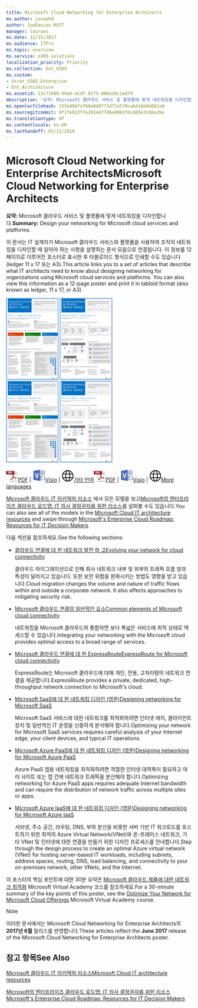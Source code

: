 ```yaml
---
title: Microsoft Cloud Networking for Enterprise Architects
ms.author: josephd
author: JoeDavies-MSFT
manager: laurawi
ms.date: 12/15/2017
ms.audience: ITPro
ms.topic: overview
ms.service: o365-solutions
localization_priority: Priority
ms.collection: Ent_O365
ms.custom:
- Strat_O365_Enterprise
- Ent_Architecture
ms.assetid: 13c71689-59a9-4cdf-8175-808a20c1e879
description: "요약: Microsoft 클라우드 서비스 및 플랫폼에 맞게 네트워킹을 디자인합니다."
ms.openlocfilehash: 155e40bfe769a8d8771d71e570cab418d4a6b2a0
ms.sourcegitcommit: 9f1fe023f7e2924477d6e9003fdc805e3cb6e2be
ms.translationtype: HT
ms.contentlocale: ko-KR
ms.lasthandoff: 01/11/2018
---
```

# <a name="microsoft-cloud-networking-for-enterprise-architects"></a><span data-ttu-id="f2b48-103">Microsoft Cloud Networking for Enterprise Architects</span><span class="sxs-lookup"><span data-stu-id="f2b48-103">Microsoft Cloud Networking for Enterprise Architects</span></span>

 <span data-ttu-id="f2b48-104">**요약:** Microsoft 클라우드 서비스 및 플랫폼에 맞게 네트워킹을 디자인합니다.</span><span class="sxs-lookup"><span data-stu-id="f2b48-104">**Summary:** Design your networking for Microsoft cloud services and platforms.</span></span>
  
<span data-ttu-id="f2b48-p101">이 문서는 IT 설계자가 Microsoft 클라우드 서비스와 플랫폼을 사용하여 조직의 네트워킹을 디자인할 때 알아야 하는 사항을 설명하는 문서 모음으로 연결됩니다. 이 정보를 12페이지로 이루어진 포스터로 표시한 후 타블로이드 형식으로 인쇄할 수도 있습니다(ledger 11 x 17 또는 A3).</span><span class="sxs-lookup"><span data-stu-id="f2b48-p101">This article links you to a set of articles that describe what IT architects need to know about designing networking for organizations using Microsoft cloud services and platforms. You can also view this information as a 12-page poster and print it in tabloid format (also known as ledger, 11 x 17, or A3).</span></span>
  
<span data-ttu-id="f2b48-107">[![Microsoft 클라우드 네트워킹 모델의 축소판 이미지](images/95e8ab6a-b4d0-4836-acc1-b0b77ebf46e6.png)  
](https://go.microsoft.com/fwlink/p/?linkid=842073)</span><span class="sxs-lookup"><span data-stu-id="f2b48-107">[![Thumb image for Microsoft cloud networking model](images/95e8ab6a-b4d0-4836-acc1-b0b77ebf46e6.png)  
](https://go.microsoft.com/fwlink/p/?linkid=842073)</span></span>
  
<span data-ttu-id="f2b48-108">![PDF 파일](images/ITPro_Other_PDFicon.png)[PDF](https://go.microsoft.com/fwlink/p/?linkid=842073) | ![Visio 파일](images/ITPro_Other_VisioIcon.jpg)[Visio](https://go.microsoft.com/fwlink/p/?linkid=842074) | ![다른 언어 버전으로 페이지 보기](images/e16c992d-b0f8-48ae-bf44-db7a9fcaab9e.png)[기타 언어](https://www.microsoft.com/download/details.aspx?id=54425)</span><span class="sxs-lookup"><span data-stu-id="f2b48-108">![PDF file](images/ITPro_Other_PDFicon.png)[PDF](https://go.microsoft.com/fwlink/p/?linkid=842073) | ![Visio file](images/ITPro_Other_VisioIcon.jpg)[Visio](https://go.microsoft.com/fwlink/p/?linkid=842074) | ![See a page with versions in additional languages](images/e16c992d-b0f8-48ae-bf44-db7a9fcaab9e.png)[More languages](https://www.microsoft.com/download/details.aspx?id=54425)</span></span>
  
<span data-ttu-id="f2b48-109">[Microsoft 클라우드 IT 아키텍처 리소스](microsoft-cloud-it-architecture-resources.md) 에서 모든 모델을 보고[Microsoft의 엔터프라이즈 클라우드 로드맵: IT 의사 결정권자를 위한 리소스](https://aka.ms/cloudarchitecture)를 살펴볼 수도 있습니다.</span><span class="sxs-lookup"><span data-stu-id="f2b48-109">You can also see all of the models in the [Microsoft Cloud IT architecture resources](microsoft-cloud-it-architecture-resources.md) and swipe through [Microsoft's Enterprise Cloud Roadmap: Resources for IT Decision Makers](https://aka.ms/cloudarchitecture).</span></span>
  
<span data-ttu-id="f2b48-110">다음 섹션을 참조하세요.</span><span class="sxs-lookup"><span data-stu-id="f2b48-110">See the following sections:</span></span>
  
- [<span data-ttu-id="f2b48-111">클라우드 연결에 대 한 네트워크 발전 하 고</span><span class="sxs-lookup"><span data-stu-id="f2b48-111">Evolving your network for cloud connectivity</span></span>](evolving-your-network-for-cloud-connectivity.md)
    
    <span data-ttu-id="f2b48-p102">클라우드 마이그레이션으로 인해 회사 네트워크 내부 및 외부의 트래픽 흐름 양과 특성이 달라지고 있습니다. 또한 보안 위험을 완화시키는 방법도 영향을 받고 있습니다.</span><span class="sxs-lookup"><span data-stu-id="f2b48-p102">Cloud migration changes the volume and nature of traffic flows within and outside a corporate network. It also affects approaches to mitigating security risk.</span></span>
    
- [<span data-ttu-id="f2b48-114">Microsoft 클라우드 연결의 일반적인 요소</span><span class="sxs-lookup"><span data-stu-id="f2b48-114">Common elements of Microsoft cloud connectivity</span></span>](common-elements-of-microsoft-cloud-connectivity.md)
    
    <span data-ttu-id="f2b48-115">네트워킹을 Microsoft 클라우드와 통합하면 보다 폭넓은 서비스에 최적 상태로 액세스할 수 있습니다.</span><span class="sxs-lookup"><span data-stu-id="f2b48-115">Integrating your networking with the Microsoft cloud provides optimal access to a broad range of services.</span></span>
    
- [<span data-ttu-id="f2b48-116">Microsoft 클라우드 연결에 대 한 ExpressRoute</span><span class="sxs-lookup"><span data-stu-id="f2b48-116">ExpressRoute for Microsoft cloud connectivity</span></span>](expressroute-for-microsoft-cloud-connectivity.md)
    
    <span data-ttu-id="f2b48-117">ExpressRoute는 Microsoft 클라우드에 대해 개인, 전용, 고처리량의 네트워크 연결을 제공합니다.</span><span class="sxs-lookup"><span data-stu-id="f2b48-117">ExpressRoute provides a private, dedicated, high-throughput network connection to Microsoft's cloud.</span></span>
    
- [<span data-ttu-id="f2b48-118">Microsoft SaaS에 대 한 네트워킹 디자인 (영문)</span><span class="sxs-lookup"><span data-stu-id="f2b48-118">Designing networking for Microsoft SaaS</span></span>](designing-networking-for-microsoft-saas.md)
    
    <span data-ttu-id="f2b48-119">Microsoft SaaS 서비스에 대한 네트워크를 최적화하려면 인터넷 에지, 클라이언트 장치 및 일반적인 IT 운영을 신중하게 분석해야 합니다.</span><span class="sxs-lookup"><span data-stu-id="f2b48-119">Optimizing your network for Microsoft SaaS services requires careful analysis of your Internet edge, your client devices, and typical IT operations.</span></span>
    
- [<span data-ttu-id="f2b48-120">Microsoft Azure PaaS에 대 한 네트워킹 디자인 (영문)</span><span class="sxs-lookup"><span data-stu-id="f2b48-120">Designing networking for Microsoft Azure PaaS</span></span>](designing-networking-for-microsoft-azure-paas.md)
    
    <span data-ttu-id="f2b48-121">Azure PaaS 앱용 네트워킹을 최적화하려면 적절한 인터넷 대역폭이 필요하고 여러 사이트 또는 앱 간에 네트워크 트래픽을 분산해야 합니다.</span><span class="sxs-lookup"><span data-stu-id="f2b48-121">Optimizing networking for Azure PaaS apps requires adequate Internet bandwidth and can require the distribution of network traffic across multiple sites or apps.</span></span>
    
- [<span data-ttu-id="f2b48-122">Microsoft Azure IaaS에 대 한 네트워킹 디자인 (영문)</span><span class="sxs-lookup"><span data-stu-id="f2b48-122">Designing networking for Microsoft Azure IaaS</span></span>](designing-networking-for-microsoft-azure-iaas.md)
    
    <span data-ttu-id="f2b48-123">서브넷, 주소 공간, 라우팅, DNS, 부하 분산을 비롯한 서버 기반 IT 워크로드를 호스트하기 위한 최적의 Azure Virtual Network(VNet)와 온-프레미스 네트워크, 기타 VNet 및 인터넷에 대한 연결을 만들기 위한 디자인 프로세스를 안내합니다.</span><span class="sxs-lookup"><span data-stu-id="f2b48-123">Step through the design process to create an optimal Azure virtual network (VNet) for hosting server-based IT workloads, including subnets, address spaces, routing, DNS, load balancing, and connectivity to your on-premises network, other VNets, and the Internet.</span></span>
    
<span data-ttu-id="f2b48-124">이 포스터의 핵심 포인트에 대한 30분 요약은 [Microsoft 클라우드 제품에 대한 네트워크 최적화](https://mva.microsoft.com/ko-KR/training-courses/optimize-your-network-for-microsoft-cloud-offerings-17743) Microsoft Virtual Academy 코스를 참조하세요.</span><span class="sxs-lookup"><span data-stu-id="f2b48-124">For a 30-minute summary of the key points of this poster, see the [Optimize Your Network for Microsoft Cloud Offerings](https://mva.microsoft.com/ko-KR/training-courses/optimize-your-network-for-microsoft-cloud-offerings-17743) Microsoft Virtual Academy course.</span></span>
  
> [!NOTE]
> <span data-ttu-id="f2b48-125">이러한 문서에서는 Microsoft Cloud Networking for Enterprise Architects의 **2017년 6월** 릴리스를 반영합니다.</span><span class="sxs-lookup"><span data-stu-id="f2b48-125">These articles reflect the **June 2017** release of the Microsoft Cloud Networking for Enterprise Architects poster.</span></span>
  
## <a name="see-also"></a><span data-ttu-id="f2b48-126">참고 항목</span><span class="sxs-lookup"><span data-stu-id="f2b48-126">See Also</span></span>

[<span data-ttu-id="f2b48-127">Microsoft 클라우드 IT 아키텍처 리소스</span><span class="sxs-lookup"><span data-stu-id="f2b48-127">Microsoft Cloud IT architecture resources</span></span>](microsoft-cloud-it-architecture-resources.md)

<span data-ttu-id="f2b48-128">[Microsoft의 엔터프라이즈 클라우드 로드맵: IT 의사 결정권자를 위한 리소스](https://sway.com/FJ2xsyWtkJc2taRD)</span><span class="sxs-lookup"><span data-stu-id="f2b48-128">[Microsoft's Enterprise Cloud Roadmap: Resources for IT Decision Makers](https://sway.com/FJ2xsyWtkJc2taRD)</span></span>



